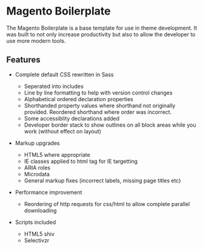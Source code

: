 # Magento Boilerplate

The Magento Boilerplate is a base template for use in theme development. It was built to not only increase productivity but also to allow the developer to use more modern tools.

## Features

- Complete default CSS rewritten in Sass
  - Seperated into includes
  - Line by line formatting to help with version control changes
  - Alphabetical ordered declaration properties
  - Shorthanded property values where shorthand not originally provided. Reordered shorthand where order was incorrect.
  - Some accessiblity declarations added
  - Developer border stack to show outlines on all block areas while you work (without effect on layout)

- Markup upgrades
  - HTML5 where appropriate
  - IE classes applied to html tag for IE targetting
  - ARIA roles
  - Microdata
  - General markup fixes (incorrect labels, missing page titles etc)
  
- Performance improvement
  - Reordering of http requests for css/html to allow complete parallel downloading
  
- Scripts included
  - HTML5 shiv
  - Selectivzr